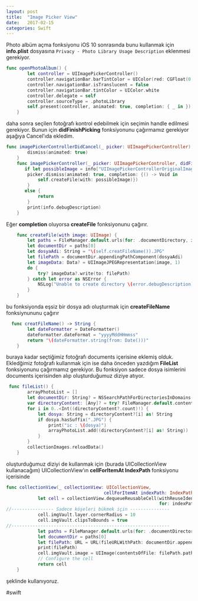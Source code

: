 ```yaml
---
layout: post
title:  "Image Picker View"
date:   2017-02-15
categories: Swift
---
```


Photo albüm açma fonksiyonu iOS 10 sonrasında bunu kullanmak için **info.plist** dosyasına `Privacy - Photo Library Usage Description`  eklenmesi gerekiyor.

```swift
func openPhotoAlbum() {
        let controller = UIImagePickerController()
        controller.navigationBar.barTintColor = UIColor(red: CGFloat(0.929), green: CGFloat(0.157), blue: CGFloat(0.094), alpha: CGFloat(1))
        controller.navigationBar.isTranslucent = false
        controller.navigationBar.tintColor = UIColor.white
        controller.delegate = self
        controller.sourceType = .photoLibrary
        self.present(controller, animated: true, completion: { _ in })
    }
```

daha sonra seçilen fotoğrafı kontrol edebilmek için seçimin handle edilmesi gerekiyor. Bunun için **didFinishPicking** fonksiyonunu çağırmamız gerekiyor aşağıya Cancel’ıda ekledim.

```swift
func imagePickerControllerDidCancel(_ picker: UIImagePickerController) {
        dismiss(animated: true)
    }
    func imagePickerController(_ picker: UIImagePickerController, didFinishPickingMediaWithInfo info: [String : Any]) {
       if let possibleImage = info["UIImagePickerControllerOriginalImage"] as? UIImage {
        picker.dismiss(animated: true, completion: {() -> Void in
            self.createFile(with: possibleImage)})
        }
       else {
            return
        }
        print(info.debugDescription)
    }
```

Eğer **completion** oluyorsa **createFile** fonksiyonunu çağırır.

```swift
    func createFile(with image: UIImage) {
        let paths = FileManager.default.urls(for: .documentDirectory, in: .userDomainMask)
        let documentDir = paths[0]
        let dosyaAdi: String = "\(self.creatFileName()).JPG"
        let filePath = documentDir.appendingPathComponent(dosyaAdi)
        let imageData: Data? = UIImageJPEGRepresentation(image, 1)
        do {
            try? imageData?.write(to: filePath)
        } catch let error as NSError {
            NSLog("Unable to create directory \(error.debugDescription)")
        }
    }
```

bu fonksiyonda eşsiz bir dosya adı oluşturmak için **createFileName** fonksiynununu çağırır

```swift
  func creatFileName() -> String {
        let dateFormatter = DateFormatter()
        dateFormatter.dateFormat = "yyyyMddHHmmss"
        return "\(dateFormatter.string(from: Date()))"
    }
```

buraya kadar seçtiğimiz fotoğrafı documents içerisine eklemiş olduk. Ekledğimiz fotoğrafı kullanmak için ise daha önceden yazdığım **FileList** fonksiyonunu çağırmamız gerekiyor. Bu fonksiyon sadece dosya isimlerini documents içerisinden alıp oluşturduğumuz diziye atıyor.

```swift
 func fileList() {
        arrayPhotoList = []
        let documentDir: String? = NSSearchPathForDirectoriesInDomains(.documentDirectory, .userDomainMask, true).first
        var directoryContent: [Any]? = try? FileManager.default.contentsOfDirectory(atPath: documentDir!)
        for i in 0..<Int((directoryContent?.count)!) {
            let dosya: String = directoryContent?[i] as! String
            if dosya.hasSuffix(".JPG") {
                print("ic : \(dosya)")
                arrayPhotoList.add((directoryContent?[i] as! String))
            }
        }
        collectionImages.reloadData()
    }
```

oluşturduğumuz diziyi de kullanmak için (burada UICollectionView kullanacağım) UICollectionView’ın **cellForItemAt IndexPath** fonksiyonu içerisinde

```swift
func collectionView(_ collectionView: UICollectionView,
                                     cellForItemAt indexPath: IndexPath) -> UICollectionViewCell {
            let cell = collectionView.dequeueReusableCell(withReuseIdentifier: "imageCollectionViewCell",
                                                          for: indexPath) as! imageCollectionViewCell
//---------------- Sadece köşeleri bükmek için --------------- 
            cell.imgVault.layer.cornerRadius = 10
            cell.imgVault.clipsToBounds = true
//------------------------------------------------------------
            let paths = FileManager.default.urls(for: .documentDirectory, in: .userDomainMask)
            let documentDir = paths[0]
            let filePath: URL = URL(fileURLWithPath: documentDir.appendingPathComponent(arrayPhotoList[indexPath.row] as! String).path)
            print(filePath)
            cell.imgVault.image = UIImage(contentsOfFile: filePath.path)
            // Configure the cell
            return cell
    }
```

şeklinde kullanıyoruz.

#swift

